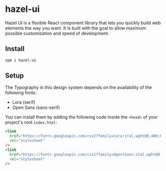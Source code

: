 # hazel-ui

Hazel UI is a flexible React component library that lets you quickly build web elements the way you want. It is built with the goal to allow maximum possible customization and speed of development.

## Install

```sh
npm i hazel-ui
```

## Setup

The Typography in this design system depends on the availability of the following fonts:

- Lora (serif)
- Open Sans (sans-serif)

You can install them by adding the following code inside the `<head>` of your project's root `index.html`:

```html
<link
  href="https://fonts.googleapis.com/css2?family=Lora:ital,wght@0,400;0,700;1,400;1,700&display=swap"
  rel="stylesheet"
/>
<link
  href="https://fonts.googleapis.com/css2?family=Open+Sans:ital,wght@0,300;0,400;0,600;0,700;1,300;1,400;1,600;1,700&display=swap"
  rel="stylesheet"
/>
```
